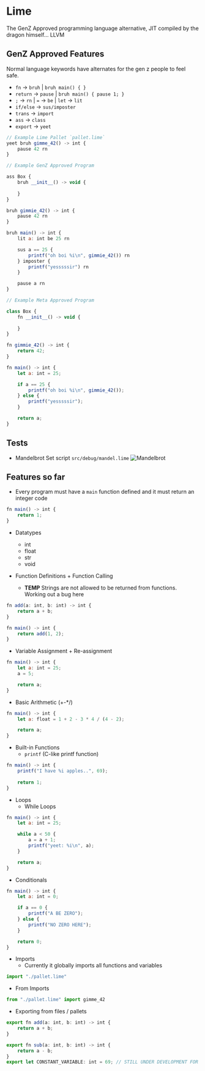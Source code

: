 # Lime
The GenZ Approved programming language alternative, JIT compiled by the dragon himself... LLVM

## GenZ Approved Features
Normal language keywords have alternates for the gen z people to feel safe.
- `fn` -> `bruh` | `bruh main() { }`
- `return` -> `pause` | `bruh main() { pause 1; }`
- `;` -> `rn` | `=` -> `be` | `let` -> `lit`
- `if/else` -> `sus/imposter`
- `trans` -> `import`
- `ass` -> `class`
- `export` -> `yeet`
```js
// Example Lime Pallet `pallet.lime`
yeet bruh gimme_42() -> int {
    pause 42 rn
}
```

```js
// Example GenZ Approved Program

ass Box {
    bruh __init__() -> void {
        
    }
}

bruh gimmie_42() -> int {
    pause 42 rn
}

bruh main() -> int {
    lit a: int be 25 rn

    sus a == 25 {
        printf("oh boi %i\n", gimmie_42()) rn
    } imposter {
        printf("yesssssir") rn
    }

    pause a rn
}
```

```js
// Example Meta Approved Program

class Box {
    fn __init__() -> void {
        
    }
}

fn gimmie_42() -> int {
    return 42;
}

fn main() -> int {
    let a: int = 25;

    if a == 25 {
        printf("oh boi %i\n", gimmie_42());
    } else {
        printf("yesssssir");
    }

    return a;
}
```

## Tests
- Mandelbrot Set script `src/debug/mandel.lime`
![Mandelbrot](mandel_example.png)

## Features so far
- Every program must have a `main` function defined and it must return an integer code
```js
fn main() -> int {
    return 1;
}
```

- Datatypes
    - int
    - float
    - str
    - void

- Function Definitions + Function Calling
    - **TEMP** Strings are not allowed to be returned from functions. Working out a bug here
```js
fn add(a: int, b: int) -> int {
    return a + b;
}

fn main() -> int {
    return add(1, 2);
}
```

- Variable Assignment + Re-assignment
```js
fn main() -> int {
    let a: int = 25;
    a = 5;

    return a;
}
```

- Basic Arithmetic (+-*/)
```js
fn main() -> int {
    let a: float = 1 + 2 - 3 * 4 / (4 - 2);

    return a;
}
```

- Built-in Functions
    - `printf` (C-like printf function)
```js
fn main() -> int {
    printf("I have %i apples..", 69);
    
    return 1;
}
```

- Loops
    - While Loops
```js
fn main() -> int {
    let a: int = 25;

    while a < 50 {
        a = a + 1;
        printf("yeet: %i\n", a);
    }

    return a;
}
```

- Conditionals
```js
fn main() -> int {
    let a: int = 0;

    if a == 0 {
        printf("A BE ZERO");
    } else {
        printf("NO ZERO HERE");
    }

    return 0;
}
```

- Imports
    - Currently it globally imports all functions and variables
```js
import "./pallet.lime"
```

- From Imports
```js
from "./pallet.lime" import gimme_42
```

- Exporting from files / pallets
```js
export fn add(a: int, b: int) -> int {
    return a + b;
}

export fn sub(a: int, b: int) -> int {
    return a - b;
}
export let CONSTANT_VARIABLE: int = 69; // STILL UNDER DEVELOPMENT FOR VARIABLES
```
